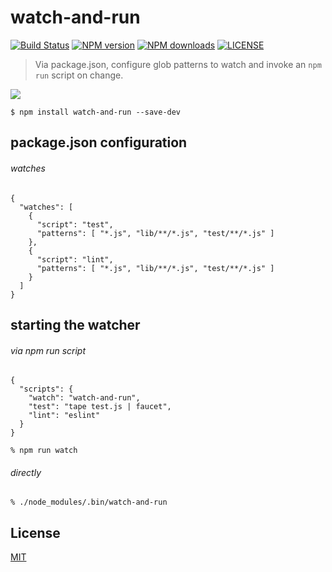 # watch-and-run

[![Build Status](http://img.shields.io/travis/wilmoore/watch-and-run.svg)](https://travis-ci.org/wilmoore/watch-and-run) [![NPM version](http://img.shields.io/npm/v/watch-and-run.svg)](https://www.npmjs.org/package/watch-and-run) [![NPM downloads](http://img.shields.io/npm/dm/watch-and-run.svg)](https://www.npmjs.org/package/watch-and-run) [![LICENSE](http://img.shields.io/npm/l/watch-and-run.svg)](LICENSE)

> Via package.json, configure glob patterns to watch and invoke an `npm run` script on change.

![](https://cloudup.com/cJYbv0puHkE+)

    $ npm install watch-and-run --save-dev

## package.json configuration

###### watches

    {
      "watches": [
        {
          "script": "test",
          "patterns": [ "*.js", "lib/**/*.js", "test/**/*.js" ]
        },
        {
          "script": "lint",
          "patterns": [ "*.js", "lib/**/*.js", "test/**/*.js" ]
        }
      ]
    }

## starting the watcher

###### via npm run script

    {
      "scripts": {
        "watch": "watch-and-run",
        "test": "tape test.js | faucet",
        "lint": "eslint"
      }
    }

```shell
% npm run watch
```

###### directly

    % ./node_modules/.bin/watch-and-run

## License

  [MIT](LICENSE)

